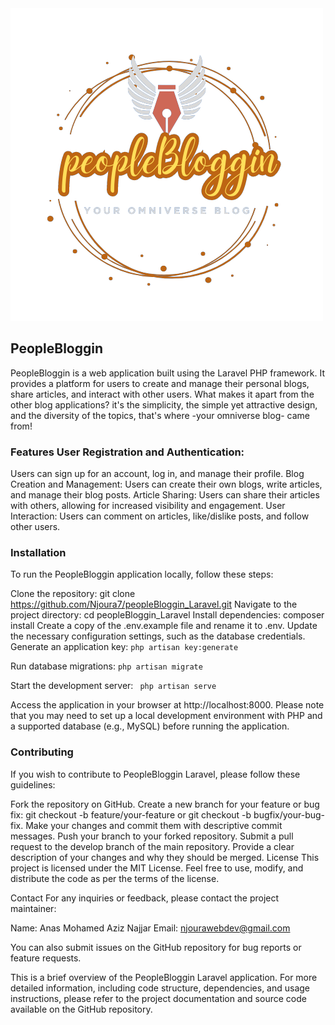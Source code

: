 <img src="public/assets/logo.png">

## PeopleBloggin 

PeopleBloggin is a web application built using the Laravel PHP
framework. It provides a platform for users to create and manage their
personal blogs, share articles, and interact with other users. 
What makes it apart from the other blog applications? it's the simplicity, the simple yet attractive design, and the diversity of the topics, that's where -your omniverse blog- came from!


### Features User Registration and Authentication: 
Users can sign up for an
account, log in, and manage their profile. 
Blog Creation and Management:
Users can create their own blogs, write articles, and manage their blog
posts. 
Article Sharing: Users can share their articles with others,
allowing for increased visibility and engagement. User Interaction:
Users can comment on articles, like/dislike posts, and follow other
users. 

### Installation 
To run the PeopleBloggin application locally, follow these steps:

Clone the repository: 
git clone
https://github.com/Njoura7/peopleBloggin_Laravel.git 
Navigate to the project directory: 
cd peopleBloggin_Laravel 
Install dependencies:
composer install 
Create a copy of the .env.example file and rename it to
.env. 
Update the necessary configuration settings, such as the database
credentials. 
Generate an application key: 
```php artisan key:generate ```

Run database migrations: 
``` php artisan migrate ```

Start the development server:
``` php artisan serve```

Access the application in your browser at http://localhost:8000. 
Please note that you may need to set up a local
development environment with PHP and a supported database (e.g., MySQL) before running the application.

### Contributing 

If you wish to contribute to PeopleBloggin Laravel, please
follow these guidelines:

Fork the repository on GitHub. Create a new branch for your feature or
bug fix: git checkout -b feature/your-feature or git checkout -b
bugfix/your-bug-fix. Make your changes and commit them with descriptive
commit messages. Push your branch to your forked repository. Submit a
pull request to the develop branch of the main repository. Provide a
clear description of your changes and why they should be merged. License
This project is licensed under the MIT License. Feel free to use,
modify, and distribute the code as per the terms of the license.

Contact For any inquiries or feedback, please contact the project
maintainer:

Name: Anas Mohamed Aziz Najjar
Email: njourawebdev@gmail.com

You can also submit issues on the GitHub repository for bug reports or
feature requests.

This is a brief overview of the PeopleBloggin Laravel application. For
more detailed information, including code structure, dependencies, and
usage instructions, please refer to the project documentation and source
code available on the GitHub repository.
